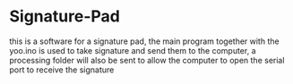# Signature-Pad
this is a software for a signature pad, the main program together with the yoo.ino is used to take signature and send them to the computer, a processing folder will also be sent to allow the computer to open the serial port to receive the signature
